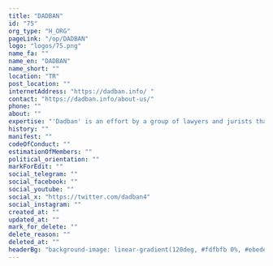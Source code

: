 ```yaml
---
title: "DADBAN"
id: "75"
org_type: "H_ORG"
pageLink: "/op/DADBAN"
logo: "logos/75.png"
name_fa: ""
name_en: "DADBAN"
name_short: ""
location: "TR"
post_location: ""
internetAddress: "https://dadban.info/ "
contact: "https://dadban.info/about-us/"
phone: ""
about: ""
expertise: "'Dadban' is an effort by a group of lawyers and jurists that started working in November 1400. The main goal of Dodban is to provide legal advice to citizens who work in the field of human rights in any way. In addition to counseling, Dodban produces educational content to inform citizens. It should be mentioned that Dodban does not have any commercial activity and offers all its services for free. Dadban is only a legal and educational base and is not affiliated with any political organization and does not follow any political line of thought."
history: ""
manifest: ""
codeOfConduct: ""
estimationOfMembers: ""
political_orientation: ""
markForEdit: ""
social_telegram: ""
social_facebook: ""
social_youtube: ""
social_x: "https://twitter.com/dadban4"
social_instagram: ""
created_at: ""
updated_at: ""
mark_for_delete: ""
delete_reason: ""
deleted_at: ""
headerBg: "background-image: linear-gradient(120deg, #fdfbfb 0%, #ebedee 100%);"
---
```


